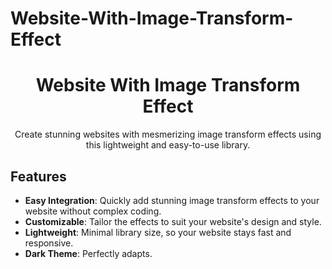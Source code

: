 # Website-With-Image-Transform-Effect
<h1 align="center">Website With Image Transform Effect</h1>

<p align="center">
  Create stunning websites with mesmerizing image transform effects using this lightweight and easy-to-use library.
</p>

## Features

- **Easy Integration**: Quickly add stunning image transform effects to your website without complex coding.
- **Customizable**: Tailor the effects to suit your website's design and style.
- **Lightweight**: Minimal library size, so your website stays fast and responsive.
- **Dark Theme**: Perfectly adapts.


